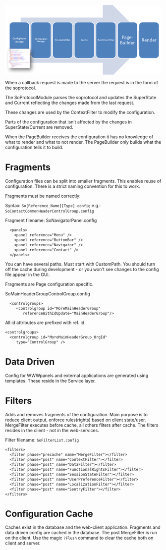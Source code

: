 <properties date="2016-06-24"
/>

![](config-lifecycle.png)

When a callback request is made to the server the request is in the form of the soprotocol.

The SoProtocolModule parses the soprotocol and updates the SuperState and Current reflecting the changes made from the last request.

These changes are used by the ContextFilter to modify the configuration.

Parts of the configuration that isn’t affected by the changes in SuperState/Current are removed.

When the PageBuilder receives the configuration it has no knowledge of what to render and what to not render. The PageBuilder only builds what the configuration tells it to build.

Fragments
=========

Configuration files can be split into smaller fragments. This enables reuse of configuration. There is a strict naming convention for this to work.

Fragments must be named correctly:

Syntax: `So[Reference_Name][Type].config`
e.g.: `SoContactCommonHeaderControlGroup.config`

Fragment filename: SoNavigatorPanel.config

```
  <panels>
    <panel reference="Menu" />
    <panel reference="ButtonBar" />
    <panel reference="Navigator" />
    <panel reference="Contact" />
  </panels>
```

You can have several paths. Must start with CustomPath. You should turn off the cache during development - or you won't see changes to the config file appear in the GUI.

Fragments are Page configuration specific.

SoMainHeaderGroupControlGroup.config

```
  <controlgroups>
     <controlgroup id="MoreMainHeaderGroup" 
        referenceWithIdUpdate="MainHeaderGroup"/>
```

All id attributes are prefixed with ref. id

```
<controlgroups>
  <controlgroup id="MoreMainHeaderGroup_OrgId" 
     type=“ControlGroup" />
```

Data Driven
===========

Config for WWWpanels and external applications are generated using templates. These reside in the Service layer.

Filters
=======

Adds and removes fragments of the configuration. Main purpose is to reduce client output, enforce rules(rights) based on client state/user. MergeFilter executes before cache, all others filters after cache. The filters resides in the client - not in the web-services.

Filter filename: `SoFilterList.config`

```
<filters>
  <filter phase="precache" name="MergeFilter"></filter>
  <filter phase="post" name="ContextFilter"></filter>
  <filter phase="post" name="DataFilter"></filter>
  <filter phase="post" name="FunctionalRightsFilter"></filter>
  <filter phase="post" name="SessionStateFilter"></filter>
  <filter phase="post" name="UserPreferenceFilter"></filter>
  <filter phase="post" name="LocalizationFilter"></filter>
  <filter phase="post" name="SentryFilter"></filter>
</filters>
```

Configuration Cache
===================

Caches exist in the database and the web-client application. Fragments and data driven config are cached in the database. The post MergeFilter is run on the client. Use the magic `?Flush` command to clear the cache both on client and server.
